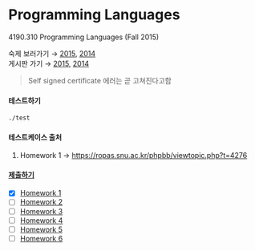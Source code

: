 Programming Languages
========
4190.310 Programming Languages (Fall 2015)

숙제 보러가기 &rarr; [2015][hw15], [2014][hw14]<br>
게시판 가기 &rarr; [2015][bb15], [2014][bb14]

> Self signed certificate 에러는 곧 고쳐진다고함

#### 테스트하기
```sh
./test
```

#### 테스트케이스 출처
1.  Homework 1 &rarr; https://ropas.snu.ac.kr/phpbb/viewtopic.php?t=4276

#### [제출하기][submit]
- [x] [Homework 1][hw1]
- [ ] [Homework 2][hw2]
- [ ] [Homework 3][hw3]
- [ ] [Homework 4][hw4]
- [ ] [Homework 5][hw5]
- [ ] [Homework 6][hw6]

[hw14]: http://ropas.snu.ac.kr/~kwang/4190.310/14/#숙제%20Homeworks
[hw15]: http://ropas.snu.ac.kr/~kwang/4190.310/15/#숙제%20Homeworks
[bb14]: https://ropas.snu.ac.kr/phpbb/viewforum.php?f=34
[bb15]: https://ropas.snu.ac.kr/phpbb/viewforum.php?f=37
[submit]: http://ropas.snu.ac.kr/~ta/4190.310/15/submit/index.pl

[hw1]: http://ropas.snu.ac.kr/~kwang/4190.310/15/hw1.pdf
[hw2]: http://ropas.snu.ac.kr/~kwang/4190.310/15/hw2.pdf
[hw3]: http://ropas.snu.ac.kr/~kwang/4190.310/15/hw3.pdf
[hw4]: http://ropas.snu.ac.kr/~kwang/4190.310/15/hw4.pdf
[hw5]: http://ropas.snu.ac.kr/~kwang/4190.310/15/hw5.pdf
[hw6]: http://ropas.snu.ac.kr/~kwang/4190.310/15/hw6.pdf

